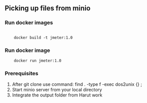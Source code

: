 ## Picking up files from minio

### Run docker images
```

    docker build -t jmeter:1.0

```

### Run docker image
```
    docker run jmeter:1.0
```

### Prerequisites
1. After git clone use command: find . -type f -exec dos2unix {} \; 
2. Start minio server from your local directory
3. Integrate the output folder from Harut work












